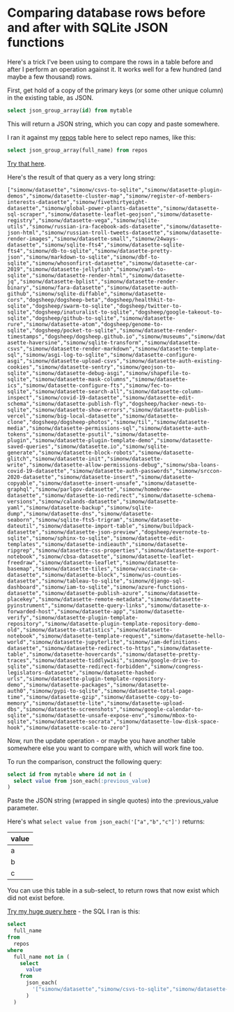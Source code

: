 # Comparing database rows before and after with SQLite JSON functions

Here's a trick I've been using to compare the rows in a table before and after I perform an operation against it. It works well for a few hundred (and maybe a few thousand) rows.

First, get hold of a copy of the primary keys (or some other unique column) in the existing table, as JSON.

```sql
select json_group_array(id) from mytable
```

This will return a JSON string, which you can copy and paste somewhere.

I ran it against my [repos](https://ripgrep.datasette.io/repos/repos) table here to select repo names, like this:

```sql
select json_group_array(full_name) from repos
```
[Try that here](https://ripgrep.datasette.io/repos?sql=select+json_group_array%28full_name%29+from+repos).

Here's the result of that query as a very long string:

`["simonw/datasette","simonw/csvs-to-sqlite","simonw/datasette-plugin-demos","simonw/datasette-cluster-map","simonw/register-of-members-interests-datasette","simonw/fivethirtyeight-datasette","simonw/global-power-plants-datasette","simonw/datasette-sql-scraper","simonw/datasette-leaflet-geojson","simonw/datasette-registry","simonw/datasette-vega","simonw/sqlite-utils","simonw/russian-ira-facebook-ads-datasette","simonw/datasette-json-html","simonw/russian-troll-tweets-datasette","simonw/datasette-render-images","simonw/datasette-small","simonw/24ways-datasette","simonw/sqlite-fts4","simonw/datasette-sqlite-fts4","simonw/db-to-sqlite","simonw/datasette-pretty-json","simonw/markdown-to-sqlite","simonw/dbf-to-sqlite","simonw/whosonfirst-datasette","simonw/datasette-car-2019","simonw/datasette-jellyfish","simonw/yaml-to-sqlite","simonw/datasette-render-html","simonw/datasette-jq","simonw/datasette-bplist","simonw/datasette-render-binary","simonw/fara-datasette","simonw/datasette-auth-github","simonw/sqlite-diffable","simonw/datasette-cors","dogsheep/dogsheep-beta","dogsheep/healthkit-to-sqlite","dogsheep/swarm-to-sqlite","dogsheep/twitter-to-sqlite","dogsheep/inaturalist-to-sqlite","dogsheep/google-takeout-to-sqlite","dogsheep/github-to-sqlite","simonw/datasette-rure","simonw/datasette-atom","dogsheep/genome-to-sqlite","dogsheep/pocket-to-sqlite","simonw/datasette-render-timestamps","dogsheep/dogsheep.github.io","simonw/museums","simonw/datasette-haversine","simonw/sqlite-transform","simonw/datasette-csvs","simonw/datasette-render-markdown","simonw/datasette-template-sql","simonw/asgi-log-to-sqlite","simonw/datasette-configure-asgi","simonw/datasette-upload-csvs","simonw/datasette-auth-existing-cookies","simonw/datasette-sentry","simonw/geojson-to-sqlite","simonw/datasette-debug-asgi","simonw/shapefile-to-sqlite","simonw/datasette-mask-columns","simonw/datasette-ics","simonw/datasette-configure-fts","simonw/fec-to-sqlite","simonw/datasette-search-all","simonw/datasette-column-inspect","simonw/covid-19-datasette","simonw/datasette-edit-schema","simonw/datasette-publish-fly","dogsheep/hacker-news-to-sqlite","simonw/datasette-show-errors","simonw/datasette-publish-vercel","simonw/big-local-datasette","simonw/datasette-clone","dogsheep/dogsheep-photos","simonw/til","simonw/datasette-media","simonw/datasette-permissions-sql","simonw/datasette-auth-tokens","simonw/datasette-psutil","simonw/datasette-plugin","simonw/datasette-plugin-template-demo","simonw/datasette-saved-queries","simonw/datasette.io","simonw/sqlite-generate","simonw/datasette-block-robots","simonw/datasette-glitch","simonw/datasette-init","simonw/datasette-write","simonw/datasette-allow-permissions-debug","simonw/sba-loans-covid-19-datasette","simonw/datasette-auth-passwords","simonw/srccon-2020-datasette","simonw/datasette-insert","simonw/datasette-copyable","simonw/datasette-insert-unsafe","simonw/datasette-graphql","simonw/parlgov-datasette","simonw/homebrew-datasette","simonw/datasette-io-redirect","simonw/datasette-schema-versions","simonw/calands-datasette","simonw/datasette-yaml","simonw/datasette-backup","simonw/sqlite-dump","simonw/datasette-dns","simonw/datasette-seaborn","simonw/sqlite-fts5-trigram","simonw/datasette-dateutil","simonw/datasette-import-table","simonw/buildpack-datasette","simonw/datasette-json-preview","dogsheep/evernote-to-sqlite","simonw/sphinx-to-sqlite","simonw/datasette-edit-templates","simonw/datasette-indieauth","simonw/datasette-ripgrep","simonw/datasette-css-properties","simonw/datasette-export-notebook","simonw/cbsa-datasette","simonw/datasette-leaflet-freedraw","simonw/datasette-leaflet","simonw/datasette-basemap","simonw/datasette-tiles","simonw/vaccinate-ca-datasette","simonw/datasette-block","simonw/us-counties-datasette","simonw/tableau-to-sqlite","simonw/django-sql-dashboard","simonw/iam-to-sqlite","simonw/azure-functions-datasette","simonw/datasette-publish-azure","simonw/datasette-placekey","simonw/datasette-remote-metadata","simonw/datasette-pyinstrument","simonw/datasette-query-links","simonw/datasette-x-forwarded-host","simonw/datasette-app","simonw/datasette-verify","simonw/datasette-plugin-template-repository","simonw/datasette-plugin-template-repository-demo-old","simonw/datasette-statistics","simonw/datasette-notebook","simonw/datasette-template-request","simonw/datasette-hello-world","simonw/datasette-jupyterlite","simonw/iam-definitions-datasette","simonw/datasette-redirect-to-https","simonw/datasette-table","simonw/datasette-hovercards","simonw/datasette-pretty-traces","simonw/datasette-tiddlywiki","simonw/google-drive-to-sqlite","simonw/datasette-redirect-forbidden","simonw/congress-legislators-datasette","simonw/datasette-hashed-urls","simonw/datasette-plugin-template-repository-demo","simonw/datasette-packages","simonw/datasette-auth0","simonw/pypi-to-sqlite","simonw/datasette-total-page-time","simonw/datasette-gzip","simonw/datasette-copy-to-memory","simonw/datasette-lite","simonw/datasette-upload-dbs","simonw/datasette-screenshots","simonw/google-calendar-to-sqlite","simonw/datasette-unsafe-expose-env","simonw/mbox-to-sqlite","simonw/datasette-socrata","simonw/datasette-low-disk-space-hook","simonw/datasette-scale-to-zero"]`

Now, run the update operation - or maybe you have another table somewhere else you want to compare with, which will work fine too.

To run the comparison, construct the following query:

```sql
select id from mytable where id not in (
  select value from json_each(:previous_value)
)
```
Paste the JSON string (wrapped in single quotes) into the :previous_value parameter.

Here's what `select value from json_each('["a","b","c"]')` returns:

| value |
|-------|
| a     |
| b     |
| c     |

You can use this table in a sub-select, to return rows that now exist which did not exist before.

[Try my huge query here](https://ripgrep.datasette.io/repos?sql=select%0D%0A++full_name%0D%0Afrom%0D%0A++repos%0D%0Awhere%0D%0A++full_name+not+in+%28%0D%0A++++select%0D%0A++++++value%0D%0A++++from%0D%0A++++++json_each%28%0D%0A++++++++%27%5B%22simonw%2Fdatasette%22%2C%22simonw%2Fcsvs-to-sqlite%22%2C%22simonw%2Fdatasette-plugin-demos%22%2C%22simonw%2Fdatasette-cluster-map%22%2C%22simonw%2Fregister-of-members-interests-datasette%22%2C%22simonw%2Ffivethirtyeight-datasette%22%2C%22simonw%2Fglobal-power-plants-datasette%22%2C%22simonw%2Fdatasette-sql-scraper%22%2C%22simonw%2Fdatasette-leaflet-geojson%22%2C%22simonw%2Fdatasette-registry%22%2C%22simonw%2Fdatasette-vega%22%2C%22simonw%2Fsqlite-utils%22%2C%22simonw%2Frussian-ira-facebook-ads-datasette%22%2C%22simonw%2Fdatasette-json-html%22%2C%22simonw%2Frussian-troll-tweets-datasette%22%2C%22simonw%2Fdatasette-render-images%22%2C%22simonw%2Fdatasette-small%22%2C%22simonw%2F24ways-datasette%22%2C%22simonw%2Fsqlite-fts4%22%2C%22simonw%2Fdatasette-sqlite-fts4%22%2C%22simonw%2Fdb-to-sqlite%22%2C%22simonw%2Fdatasette-pretty-json%22%2C%22simonw%2Fmarkdown-to-sqlite%22%2C%22simonw%2Fdbf-to-sqlite%22%2C%22simonw%2Fwhosonfirst-datasette%22%2C%22simonw%2Fdatasette-car-2019%22%2C%22simonw%2Fdatasette-jellyfish%22%2C%22simonw%2Fyaml-to-sqlite%22%2C%22simonw%2Fdatasette-render-html%22%2C%22simonw%2Fdatasette-jq%22%2C%22simonw%2Fdatasette-bplist%22%2C%22simonw%2Fdatasette-render-binary%22%2C%22simonw%2Ffara-datasette%22%2C%22simonw%2Fdatasette-auth-github%22%2C%22simonw%2Fsqlite-diffable%22%2C%22simonw%2Fdatasette-cors%22%2C%22dogsheep%2Fdogsheep-beta%22%2C%22dogsheep%2Fhealthkit-to-sqlite%22%2C%22dogsheep%2Fswarm-to-sqlite%22%2C%22dogsheep%2Ftwitter-to-sqlite%22%2C%22dogsheep%2Finaturalist-to-sqlite%22%2C%22dogsheep%2Fgoogle-takeout-to-sqlite%22%2C%22dogsheep%2Fgithub-to-sqlite%22%2C%22simonw%2Fdatasette-rure%22%2C%22simonw%2Fdatasette-atom%22%2C%22dogsheep%2Fgenome-to-sqlite%22%2C%22dogsheep%2Fpocket-to-sqlite%22%2C%22simonw%2Fdatasette-render-timestamps%22%2C%22dogsheep%2Fdogsheep.github.io%22%2C%22simonw%2Fmuseums%22%2C%22simonw%2Fdatasette-haversine%22%2C%22simonw%2Fsqlite-transform%22%2C%22simonw%2Fdatasette-csvs%22%2C%22simonw%2Fdatasette-render-markdown%22%2C%22simonw%2Fdatasette-template-sql%22%2C%22simonw%2Fasgi-log-to-sqlite%22%2C%22simonw%2Fdatasette-configure-asgi%22%2C%22simonw%2Fdatasette-upload-csvs%22%2C%22simonw%2Fdatasette-auth-existing-cookies%22%2C%22simonw%2Fdatasette-sentry%22%2C%22simonw%2Fgeojson-to-sqlite%22%2C%22simonw%2Fdatasette-debug-asgi%22%2C%22simonw%2Fshapefile-to-sqlite%22%2C%22simonw%2Fdatasette-mask-columns%22%2C%22simonw%2Fdatasette-ics%22%2C%22simonw%2Fdatasette-configure-fts%22%2C%22simonw%2Ffec-to-sqlite%22%2C%22simonw%2Fdatasette-search-all%22%2C%22simonw%2Fdatasette-column-inspect%22%2C%22simonw%2Fcovid-19-datasette%22%2C%22simonw%2Fdatasette-edit-schema%22%2C%22simonw%2Fdatasette-publish-fly%22%2C%22dogsheep%2Fhacker-news-to-sqlite%22%2C%22simonw%2Fdatasette-show-errors%22%2C%22simonw%2Fdatasette-publish-vercel%22%2C%22simonw%2Fbig-local-datasette%22%2C%22simonw%2Fdatasette-clone%22%2C%22dogsheep%2Fdogsheep-photos%22%2C%22simonw%2Ftil%22%2C%22simonw%2Fdatasette-media%22%2C%22simonw%2Fdatasette-permissions-sql%22%2C%22simonw%2Fdatasette-auth-tokens%22%2C%22simonw%2Fdatasette-psutil%22%2C%22simonw%2Fdatasette-plugin%22%2C%22simonw%2Fdatasette-plugin-template-demo%22%2C%22simonw%2Fdatasette-saved-queries%22%2C%22simonw%2Fdatasette.io%22%2C%22simonw%2Fsqlite-generate%22%2C%22simonw%2Fdatasette-block-robots%22%2C%22simonw%2Fdatasette-glitch%22%2C%22simonw%2Fdatasette-init%22%2C%22simonw%2Fdatasette-write%22%2C%22simonw%2Fdatasette-allow-permissions-debug%22%2C%22simonw%2Fsba-loans-covid-19-datasette%22%2C%22simonw%2Fdatasette-auth-passwords%22%2C%22simonw%2Fsrccon-2020-datasette%22%2C%22simonw%2Fdatasette-insert%22%2C%22simonw%2Fdatasette-copyable%22%2C%22simonw%2Fdatasette-insert-unsafe%22%2C%22simonw%2Fdatasette-graphql%22%2C%22simonw%2Fparlgov-datasette%22%2C%22simonw%2Fhomebrew-datasette%22%2C%22simonw%2Fdatasette-io-redirect%22%2C%22simonw%2Fdatasette-schema-versions%22%2C%22simonw%2Fcalands-datasette%22%2C%22simonw%2Fdatasette-yaml%22%2C%22simonw%2Fdatasette-backup%22%2C%22simonw%2Fsqlite-dump%22%2C%22simonw%2Fdatasette-dns%22%2C%22simonw%2Fdatasette-seaborn%22%2C%22simonw%2Fsqlite-fts5-trigram%22%2C%22simonw%2Fdatasette-dateutil%22%2C%22simonw%2Fdatasette-import-table%22%2C%22simonw%2Fbuildpack-datasette%22%2C%22simonw%2Fdatasette-json-preview%22%2C%22dogsheep%2Fevernote-to-sqlite%22%2C%22simonw%2Fsphinx-to-sqlite%22%2C%22simonw%2Fdatasette-edit-templates%22%2C%22simonw%2Fdatasette-indieauth%22%2C%22simonw%2Fdatasette-ripgrep%22%2C%22simonw%2Fdatasette-css-properties%22%2C%22simonw%2Fdatasette-export-notebook%22%2C%22simonw%2Fcbsa-datasette%22%2C%22simonw%2Fdatasette-leaflet-freedraw%22%2C%22simonw%2Fdatasette-leaflet%22%2C%22simonw%2Fdatasette-basemap%22%2C%22simonw%2Fdatasette-tiles%22%2C%22simonw%2Fvaccinate-ca-datasette%22%2C%22simonw%2Fdatasette-block%22%2C%22simonw%2Fus-counties-datasette%22%2C%22simonw%2Ftableau-to-sqlite%22%2C%22simonw%2Fdjango-sql-dashboard%22%2C%22simonw%2Fiam-to-sqlite%22%2C%22simonw%2Fazure-functions-datasette%22%2C%22simonw%2Fdatasette-publish-azure%22%2C%22simonw%2Fdatasette-placekey%22%2C%22simonw%2Fdatasette-remote-metadata%22%2C%22simonw%2Fdatasette-pyinstrument%22%2C%22simonw%2Fdatasette-query-links%22%2C%22simonw%2Fdatasette-x-forwarded-host%22%2C%22simonw%2Fdatasette-app%22%2C%22simonw%2Fdatasette-verify%22%2C%22simonw%2Fdatasette-plugin-template-repository%22%2C%22simonw%2Fdatasette-plugin-template-repository-demo-old%22%2C%22simonw%2Fdatasette-statistics%22%2C%22simonw%2Fdatasette-notebook%22%2C%22simonw%2Fdatasette-template-request%22%2C%22simonw%2Fdatasette-hello-world%22%2C%22simonw%2Fdatasette-jupyterlite%22%2C%22simonw%2Fiam-definitions-datasette%22%2C%22simonw%2Fdatasette-redirect-to-https%22%2C%22simonw%2Fdatasette-table%22%2C%22simonw%2Fdatasette-hovercards%22%2C%22simonw%2Fdatasette-pretty-traces%22%2C%22simonw%2Fdatasette-tiddlywiki%22%2C%22simonw%2Fgoogle-drive-to-sqlite%22%2C%22simonw%2Fdatasette-redirect-forbidden%22%2C%22simonw%2Fcongress-legislators-datasette%22%2C%22simonw%2Fdatasette-hashed-urls%22%2C%22simonw%2Fdatasette-plugin-template-repository-demo%22%2C%22simonw%2Fdatasette-packages%22%2C%22simonw%2Fdatasette-auth0%22%2C%22simonw%2Fpypi-to-sqlite%22%2C%22simonw%2Fdatasette-total-page-time%22%2C%22simonw%2Fdatasette-gzip%22%2C%22simonw%2Fdatasette-copy-to-memory%22%2C%22simonw%2Fdatasette-lite%22%2C%22simonw%2Fdatasette-upload-dbs%22%2C%22simonw%2Fdatasette-screenshots%22%2C%22simonw%2Fgoogle-calendar-to-sqlite%22%2C%22simonw%2Fdatasette-unsafe-expose-env%22%2C%22simonw%2Fmbox-to-sqlite%22%2C%22simonw%2Fdatasette-socrata%22%2C%22simonw%2Fdatasette-low-disk-space-hook%22%2C%22simonw%2Fdatasette-scale-to-zero%22%5D%27%0D%0A++++++%29%0D%0A++%29) - the SQL I ran is this:

```sql
select
  full_name
from
  repos
where
  full_name not in (
    select
      value
    from
      json_each(
        '["simonw/datasette","simonw/csvs-to-sqlite","simonw/datasette-plugin-demos","simonw/datasette-cluster-map","simonw/register-of-members-interests-datasette","simonw/fivethirtyeight-datasette","simonw/global-power-plants-datasette","simonw/datasette-sql-scraper","simonw/datasette-leaflet-geojson","simonw/datasette-registry","simonw/datasette-vega","simonw/sqlite-utils","simonw/russian-ira-facebook-ads-datasette","simonw/datasette-json-html","simonw/russian-troll-tweets-datasette","simonw/datasette-render-images","simonw/datasette-small","simonw/24ways-datasette","simonw/sqlite-fts4","simonw/datasette-sqlite-fts4","simonw/db-to-sqlite","simonw/datasette-pretty-json","simonw/markdown-to-sqlite","simonw/dbf-to-sqlite","simonw/whosonfirst-datasette","simonw/datasette-car-2019","simonw/datasette-jellyfish","simonw/yaml-to-sqlite","simonw/datasette-render-html","simonw/datasette-jq","simonw/datasette-bplist","simonw/datasette-render-binary","simonw/fara-datasette","simonw/datasette-auth-github","simonw/sqlite-diffable","simonw/datasette-cors","dogsheep/dogsheep-beta","dogsheep/healthkit-to-sqlite","dogsheep/swarm-to-sqlite","dogsheep/twitter-to-sqlite","dogsheep/inaturalist-to-sqlite","dogsheep/google-takeout-to-sqlite","dogsheep/github-to-sqlite","simonw/datasette-rure","simonw/datasette-atom","dogsheep/genome-to-sqlite","dogsheep/pocket-to-sqlite","simonw/datasette-render-timestamps","dogsheep/dogsheep.github.io","simonw/museums","simonw/datasette-haversine","simonw/sqlite-transform","simonw/datasette-csvs","simonw/datasette-render-markdown","simonw/datasette-template-sql","simonw/asgi-log-to-sqlite","simonw/datasette-configure-asgi","simonw/datasette-upload-csvs","simonw/datasette-auth-existing-cookies","simonw/datasette-sentry","simonw/geojson-to-sqlite","simonw/datasette-debug-asgi","simonw/shapefile-to-sqlite","simonw/datasette-mask-columns","simonw/datasette-ics","simonw/datasette-configure-fts","simonw/fec-to-sqlite","simonw/datasette-search-all","simonw/datasette-column-inspect","simonw/covid-19-datasette","simonw/datasette-edit-schema","simonw/datasette-publish-fly","dogsheep/hacker-news-to-sqlite","simonw/datasette-show-errors","simonw/datasette-publish-vercel","simonw/big-local-datasette","simonw/datasette-clone","dogsheep/dogsheep-photos","simonw/til","simonw/datasette-media","simonw/datasette-permissions-sql","simonw/datasette-auth-tokens","simonw/datasette-psutil","simonw/datasette-plugin","simonw/datasette-plugin-template-demo","simonw/datasette-saved-queries","simonw/datasette.io","simonw/sqlite-generate","simonw/datasette-block-robots","simonw/datasette-glitch","simonw/datasette-init","simonw/datasette-write","simonw/datasette-allow-permissions-debug","simonw/sba-loans-covid-19-datasette","simonw/datasette-auth-passwords","simonw/srccon-2020-datasette","simonw/datasette-insert","simonw/datasette-copyable","simonw/datasette-insert-unsafe","simonw/datasette-graphql","simonw/parlgov-datasette","simonw/homebrew-datasette","simonw/datasette-io-redirect","simonw/datasette-schema-versions","simonw/calands-datasette","simonw/datasette-yaml","simonw/datasette-backup","simonw/sqlite-dump","simonw/datasette-dns","simonw/datasette-seaborn","simonw/sqlite-fts5-trigram","simonw/datasette-dateutil","simonw/datasette-import-table","simonw/buildpack-datasette","simonw/datasette-json-preview","dogsheep/evernote-to-sqlite","simonw/sphinx-to-sqlite","simonw/datasette-edit-templates","simonw/datasette-indieauth","simonw/datasette-ripgrep","simonw/datasette-css-properties","simonw/datasette-export-notebook","simonw/cbsa-datasette","simonw/datasette-leaflet-freedraw","simonw/datasette-leaflet","simonw/datasette-basemap","simonw/datasette-tiles","simonw/vaccinate-ca-datasette","simonw/datasette-block","simonw/us-counties-datasette","simonw/tableau-to-sqlite","simonw/django-sql-dashboard","simonw/iam-to-sqlite","simonw/azure-functions-datasette","simonw/datasette-publish-azure","simonw/datasette-placekey","simonw/datasette-remote-metadata","simonw/datasette-pyinstrument","simonw/datasette-query-links","simonw/datasette-x-forwarded-host","simonw/datasette-app","simonw/datasette-verify","simonw/datasette-plugin-template-repository","simonw/datasette-plugin-template-repository-demo-old","simonw/datasette-statistics","simonw/datasette-notebook","simonw/datasette-template-request","simonw/datasette-hello-world","simonw/datasette-jupyterlite","simonw/iam-definitions-datasette","simonw/datasette-redirect-to-https","simonw/datasette-table","simonw/datasette-hovercards","simonw/datasette-pretty-traces","simonw/datasette-tiddlywiki","simonw/google-drive-to-sqlite","simonw/datasette-redirect-forbidden","simonw/congress-legislators-datasette","simonw/datasette-hashed-urls","simonw/datasette-plugin-template-repository-demo","simonw/datasette-packages","simonw/datasette-auth0","simonw/pypi-to-sqlite","simonw/datasette-total-page-time","simonw/datasette-gzip","simonw/datasette-copy-to-memory","simonw/datasette-lite","simonw/datasette-upload-dbs","simonw/datasette-screenshots","simonw/google-calendar-to-sqlite","simonw/datasette-unsafe-expose-env","simonw/mbox-to-sqlite","simonw/datasette-socrata","simonw/datasette-low-disk-space-hook","simonw/datasette-scale-to-zero"]'
      )
  )
```
